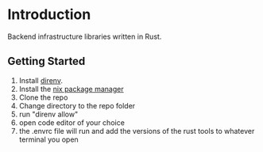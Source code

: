 # Introduction

Backend infrastructure libraries written in Rust.

## Getting Started

1. Install [direnv](https://direnv.net/).
2. Install the [nix package manager](https://nixos.org/download/) 
3. Clone the repo
4. Change directory to the repo folder
5. run "direnv allow"
6. open code editor of your choice
6. the .envrc file will run and add the versions of the rust tools to whatever terminal you open



